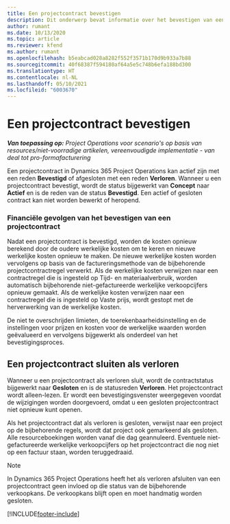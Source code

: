 ```yaml
---
title: Een projectcontract bevestigen
description: Dit onderwerp bevat informatie over het bevestigen van een contract in Project Operations.
author: rumant
ms.date: 10/13/2020
ms.topic: article
ms.reviewer: kfend
ms.author: rumant
ms.openlocfilehash: b5eabcad028a8282f552f3571b170d9b933a7b88
ms.sourcegitcommit: 40f68387f594180af64a5e5c748b6efa188bd300
ms.translationtype: HT
ms.contentlocale: nl-NL
ms.lasthandoff: 05/10/2021
ms.locfileid: "6003670"
---
```

# <a name="confirm-a-project-contract"></a>Een projectcontract bevestigen

_**Van toepassing op:** Project Operations voor scenario's op basis van resources/niet-voorradige artikelen, vereenvoudigde implementatie - van deal tot pro-formafacturering_

Een projectcontract in Dynamics 365 Project Operations kan actief zijn met een reden **Bevestigd** of afgesloten met een reden **Verloren**. Wanneer u een projectcontract bevestigt, wordt de status bijgewerkt van **Concept** naar **Actief** en is de reden van de status **Bevestigd**. Een actief of gesloten contract kan niet worden bewerkt of heropend. 

### <a name="financial-impact-of-confirming-a-project-contract"></a>Financiële gevolgen van het bevestigen van een projectcontract

Nadat een projectcontract is bevestigd, worden de kosten opnieuw berekend door de oudere werkelijke kosten om te keren en nieuwe werkelijke kosten opnieuw te maken. De nieuwe werkelijke kosten worden vervolgens op basis van de factureringsmethode van de bijbehorende projectcontractregel verwerkt. Als de werkelijke kosten verwijzen naar een contractregel die is ingesteld op Tijd- en materiaalverbruik, worden automatisch bijbehorende niet-gefactureerde werkelijke verkoopcijfers opnieuw gemaakt. Als de werkelijke kosten verwijzen naar een contractregel die is ingesteld op Vaste prijs, wordt gestopt met de herverwerking van de werkelijke kosten.

De niet te overschrijden limieten, de toerekenbaarheidsinstelling en de instellingen voor prijzen en kosten voor de werkelijke waarden worden geëvalueerd en vervolgens bijgewerkt als onderdeel van het bevestigingsproces.

## <a name="close-a-project-contract-as-lost"></a>Een projectcontract sluiten als verloren

Wanneer u een projectcontract als verloren sluit, wordt de contractstatus bijgewerkt naar **Gesloten** en is de statusreden **Verloren**. Het projectcontract wordt alleen-lezen. Er wordt een bevestigingsvenster weergegeven voordat de wijzigingen worden doorgevoerd, omdat u een gesloten projectcontract niet opnieuw kunt openen.

Als het projectcontract dat als verloren is gesloten, verwijst naar een project op de bijbehorende regels, wordt dat project ook gemarkeerd als gesloten. Alle resourceboekingen worden vanaf die dag geannuleerd. Eventuele niet-gefactureerde werkelijke verkoopcijfers op het projectcontract die nog niet op een factuur staan, worden teruggedraaid.

> [!NOTE]
> In Dynamics 365 Project Operations heeft het als verloren afsluiten van een projectcontract geen invloed op die status van de bijbehorende verkoopkans. De verkoopkans blijft open en moet handmatig worden gesloten.


[!INCLUDE[footer-include](../../includes/footer-banner.md)]